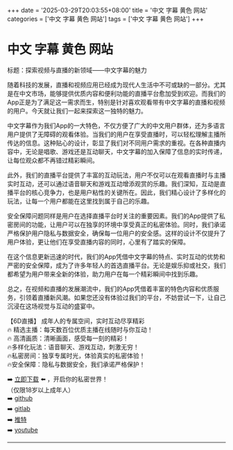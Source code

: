 +++
date = '2025-03-29T20:03:55+08:00'
title = '中文 字幕 黄色 网站'
categories = ['中文 字幕 黄色 网站']
tags = ['中文 字幕 黄色 网站']
+++

# 中文 字幕 黄色 网站

标题：探索视频与直播的新领域——中文字幕的魅力

随着科技的发展，直播和视频应用已经成为现代人生活中不可或缺的一部分。尤其是在中文市场，能够提供优质内容和便利功能的直播平台愈加受到欢迎。而我们的App正是为了满足这一需求而生，特别是针对喜欢观看带有中文字幕的直播和视频的用户。今天就让我们一起来探索这一独特的魅力。

中文字幕作为我们App的一大特色，不仅方便了广大的中文用户群体，还为多语言用户提供了无障碍的观看体验。当我们的用户在享受直播时，可以轻松理解主播所传达的信息。这种贴心的设计，彰显了我们对不同用户需求的重视。在各种直播内容中，无论是唱歌、游戏还是互动聊天，中文字幕的加入保障了信息的实时传递，让每位观众都不再错过精彩瞬间。

此外，我们的直播平台提供了丰富的互动玩法，用户不仅可以在观看直播时与主播实时互动，还可以通过语音聊天和游戏互动增添观赏的乐趣。我们深知，互动是直播平台的核心竞争力，也是用户粘性的关键所在。因此，我们精心设计了多样化的玩法，让每一个用户都能在这里找到属于自己的乐趣。

安全保障问题同样是用户在选择直播平台时关注的重要因素。我们的App提供了私密房间的功能，让用户可以在独享的环境中享受真正的私密体验。同时，我们承诺严格保护用户隐私与数据安全，确保每一位用户的安全感。这样的设计不仅提升了用户体验，更让他们在享受直播内容的同时，心里有了踏实的保障。

在这个信息更新迅速的时代，我们的App凭借中文字幕的特点、实时互动的优势和严密的安全保障，成为了许多年轻人的首选直播平台。无论是娱乐抑或社交，我们都希望为用户带来全新的体验，助力用户在每一个精彩瞬间中找到乐趣。

总之，在视频和直播的发展潮流中，我们的App凭借着丰富的特色内容和优质服务，引领着直播新风潮。如果您还没有体验过我们的平台，不妨尝试一下，让自己沉浸在这场视觉与互动的盛宴中。

【6D直播】
成年人的专属空间，实时互动尽享精彩  
🔥 精选主播：每天数百位优质主播在线随时与你互动！  
🔥 高清画质：清晰画面，感受每一刻的精彩！  
🔥多样化玩法：语音聊天、游戏互动，刺激无穷！  
🔥私密房间：独享专属时光，体验真实的私密体验！  
🔥安全保障：隐私与数据安全，我们承诺严格保护！  

➡️ [立即下载](https://down123.s3.ap-east-1.amazonaws.com/down/down.html?channelCode=blog) ⬅️ ，开启你的私密世界！  
（仅限18岁以上成年人）  
➡️ [github](https://aldult-live.github.io/)  
➡️ [gitlab](https://seo-09598d.gitlab.io/)  
➡️ [推特](https://x.com/wegame33)  
➡️ [youtube](https://www.youtube.com/@6Dlive)  

---
